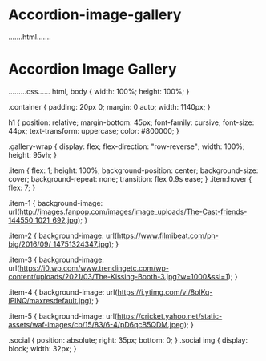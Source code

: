 # Accordion-image-gallery
.......html.......
<!DOCTYPE html>
<html>
  <head>
    <meta charset="utf-8">
    <meta name="viewport" content="width=device-width">
    <link href="style.css" rel="stylesheet" type="text/css" />
  </head>
  <h1>Accordion Image Gallery</h1>

  <div class="gallery-wrap">
    <div class="item item-1"></div>
    <div class="item item-2"></div>
    <div class="item item-3"></div>
    <div class="item item-4"></div>
    <div class="item item-5"></div>
  </div>
 </div>

<div class="social">
   <i class="em em-revolving_hearts" aria-role="presentation" aria-label="REVOLVING HEARTS"></i> 
  </a>
</div>
</html>
.........css......
html, body {
  width: 100%;
  height: 100%;
}

.container {
  padding: 20px 0;
  margin: 0 auto;
  width: 1140px;
}

h1 {
  position: relative;
  margin-bottom: 45px;
  font-family: cursive;
  font-size: 44px;
  text-transform: uppercase;
  color: #800000;
}

.gallery-wrap {
  display: flex;
  flex-direction: "row-reverse";
  width: 100%;
  height: 95vh;
}

.item {
  flex: 1;
  height: 100%;
  background-position: center;
  background-size: cover;
  background-repeat: none;
  transition: flex 0.9s ease;
}
.item:hover {
  flex: 7;
}

.item-1 {
  background-image: url(http://images.fanpop.com/images/image_uploads/The-Cast-friends-144550_1021_692.jpg);
}

.item-2 {
  background-image: url(https://www.filmibeat.com/ph-big/2016/09/_14751324347.jpg);
}

.item-3 {
  background-image: url(https://i0.wp.com/www.trendingetc.com/wp-content/uploads/2021/03/The-Kissing-Booth-3.jpg?w=1000&ssl=1);
}

.item-4 {
  background-image: url(https://i.ytimg.com/vi/8olKq-lPINQ/maxresdefault.jpg);
}

.item-5 {
  background-image: url(https://cricket.yahoo.net/static-assets/waf-images/cb/15/83/6-4/pD6qcB5QDM.jpeg);
}

.social {
  position: absolute;
  right: 35px;
  bottom: 0;
}
.social img {
  display: block;
  width: 32px;
}
